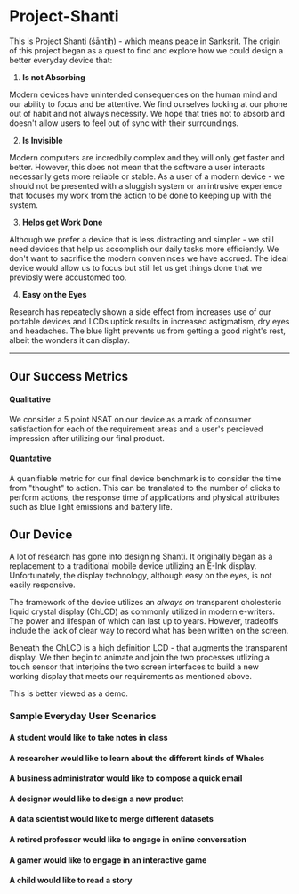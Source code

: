 # Project-Shanti

This is Project Shanti (śāntiḥ) - which means peace in Sanksrit. The origin of this project began as a quest to find and explore how we could design a better everyday device that:

1. **Is not Absorbing**

Modern devices have unintended consequences on the human mind and our ability to focus and be attentive. We find ourselves looking at our phone out of habit and not always necessity. We hope that tries not to absorb and doesn't allow users to feel out of sync with their surroundings.

2. **Is Invisible**

Modern computers are incredbily complex and they will only get faster and better. However, this does not mean that the software a user interacts necessarily gets more reliable or stable. As a user of a modern device - we should not be presented with a sluggish system or an intrusive experience that focuses my work from the action to be done to keeping up with the system.
  
3. **Helps get Work Done**

Although we prefer a device that is less distracting and simpler - we still need devices that help us accomplish our daily tasks more efficiently. We don't want to sacrifice the modern conveninces we have accrued. The ideal device would allow us to focus but still let us get things done that we previosly were accustomed too.
  
4. **Easy on the Eyes**

Research has repeatedly shown a side effect from increases use of our portable devices and LCDs uptick results in increased astigmatism, dry eyes and headaches. The blue light prevents us from getting a good night's rest, albeit the wonders it can display. 
  
-------
## Our Success Metrics

#### Qualitative
We consider a 5 point NSAT on our device as a mark of consumer satisfaction for each of the requirement areas and a user's percieved impression after utilizing our final product.

#### Quantative
A quanifiable metric for our final device benchmark is to consider the time from "thought" to action. This can be translated to the number of clicks to perform actions, the response time of applications and physical attributes such as blue light emissions and battery life.

## Our Device
A lot of research has gone into designing Shanti. It originally began as a replacement to a traditional mobile device utilizing an E-Ink display. Unfortunately, the display technology, although easy on the eyes, is not easily responsive. 

The framework of the device utilizes an *always on* transparent cholesteric liquid crystal display (ChLCD) as commonly utilized in modern e-writers. The power and lifespan of which can last up to years. However, tradeoffs include the lack of clear way to record what has been written on the screen.

Beneath the ChLCD is a high definition LCD - that augments the transparent display. We then begin to animate and join the two processes utlizing a touch sensor that interjoins the two screen interfaces to build a new working display that meets our requirements as mentioned above. 

This is better viewed as a demo.


### Sample Everyday User Scenarios 

#### A student would like to take notes in class

#### A researcher would like to learn about the different kinds of Whales

#### A business administrator would like to compose a quick email

#### A designer would like to design a new product

#### A data scientist would like to merge different datasets

#### A retired professor would like to engage in online conversation

#### A gamer would like to engage in an interactive game

#### A child would like to read a story

















